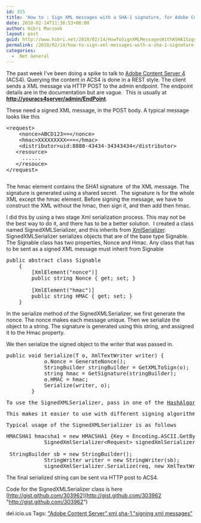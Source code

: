 ```yaml
---
id: 315
title: 'How to : Sign XML messages with a SHA-1 signature, for Adobe Content Server'
date: 2010-02-14T11:38:53+00:00
author: Hibri Marzook
layout: post
guid: http://www.hibri.net/2010/02/14/HowToSignXMLMessagesWithASHA1SignatureForAdobeContentServer.aspx
permalink: /2010/02/14/how-to-sign-xml-messages-with-a-sha-1-signature-for-adobe-content-server/
categories:
  - .Net General
---
```

The past week I’ve been doing a spike to talk to <a href="http://www.adobe.com/products/contentserver/" target="_blank">Adobe Content Server 4</a> (ACS4). Querying the content in ACS4 is done in a REST style. The client sends a XML message via HTTP POST to the admin endpoint. The endpoint details are in the documentation but are vague.&#160; This is usually at&#160; **<http://youracs4server/admin/EndPoint>**. 

These need a signed XML message, in the POST body. A typical message looks like this

<pre class="csharpcode"><span class="kwrd">&lt;</span><span class="html">request</span><span class="kwrd">&gt;</span>
    <span class="kwrd">&lt;</span><span class="html">nonce</span><span class="kwrd">&gt;</span>ABCD123==<span class="kwrd">&lt;/</span><span class="html">nonce</span><span class="kwrd">&gt;</span>
    <span class="kwrd">&lt;</span><span class="html">hmac</span><span class="kwrd">&gt;</span>XXXXXXXXX===<span class="kwrd">&lt;/</span><span class="html">hmac</span><span class="kwrd">&gt;</span>
    <span class="kwrd">&lt;</span><span class="html">distributor</span><span class="kwrd">&gt;</span>uid:8888-43434-34343434<span class="kwrd">&lt;/</span><span class="html">distributor</span><span class="kwrd">&gt;</span>
   <span class="kwrd">&lt;</span><span class="html">resource</span><span class="kwrd">&gt;</span>
     ......
   <span class="kwrd">&lt;/</span><span class="html">resouce</span><span class="kwrd">&gt;</span>
<span class="kwrd">&lt;/</span><span class="html">request</span><span class="kwrd">&gt;</span></pre>

<pre class="csharpcode"><span class="kwrd"></span></pre>

The hmac element contains the SHA1 signature&#160; of the XML message. The signature is generated using a shared secret.&#160; The signature is for the whole XML except the hmac element. Before signing the message, we have to construct the XML without the hmac, then sign it, and then add then hmac.

I did this by using a two stage Xml serialization process. This may not be the best way to do it, and there has to be a better solution.&#160; I created a class named SignedXMLSerializer, and this inherits from <a href="http://msdn.microsoft.com/en-us/library/system.xml.serialization.xmlserializer.aspx" target="_blank">XmlSerializer</a>. SignedXMLSerializer serializes objects that are of the base type Signable. The Signable class has two properties, Nonce and Hmac. Any class that has to be sent as a signed XML message must inherit from Signable

<pre class="csharpcode"><span class="kwrd">public</span> <span class="kwrd">abstract</span> <span class="kwrd">class</span> Signable
    {
        [XmlElement(<span class="str">"nonce"</span>)]
        <span class="kwrd">public</span> <span class="kwrd">string</span> Nonce { get; set; }

        [XmlElement(<span class="str">"hmac"</span>)]
        <span class="kwrd">public</span> <span class="kwrd">string</span> HMAC { get; set; }
    }</pre>



In the serialize method of the SignedXMLSerializer, we first generate the nonce. The nonce makes each message unique. Then we serialize the object to a string. The signature is generated using this string, and assigned it to the Hmac property.

We then serialize the signed object to the writer that was passed in.

<pre class="csharpcode"><span class="kwrd">public</span> <span class="kwrd">void</span> Serialize(T o, XmlTextWriter writer) {
            o.Nonce = GenerateNonce();
            StringBuilder stringBuilder = GetXMLToSign(o);
            <span class="kwrd">string</span> hmac = GetSignature(stringBuilder);
            o.HMAC = hmac;
            Serialize(writer, o);
        }</pre>

<pre class="csharpcode">To use the SignedXMLSerializer, pass in one of the <a href="http://msdn.microsoft.com/en-us/library/system.security.cryptography.hashalgorithm.aspx" target="_blank">HashAlgorithm</a> types. I’ve used SHA1 in my case.</pre>

<pre class="csharpcode">This makes it easier to use with different signing algorithms. </pre>

<pre class="csharpcode">Typical usage of the SignedXMLSerializer is as follows</pre>

<pre class="csharpcode">HMACSHA1 hmacsha1 = <span class="kwrd">new</span> HMACSHA1 {Key = Encoding.ASCII.GetBytes(<span class="str">"consumerSecret"</span>)};
            SignedXmlSerializer&lt;Request&gt; signedXmlSerializer = <span class="kwrd">new</span> SignedXmlSerializer&lt;Request&gt;(hmacsha1);

 StringBuilder sb = <span class="kwrd">new</span> StringBuilder();
            StringWriter writer = <span class="kwrd">new</span> StringWriter(sb);
            signedXmlSerializer.Serialize(req, <span class="kwrd">new</span> XmlTextWriter(writer));</pre>

The final serialized string can be sent via HTTP post to ACS4.&#160; 

Code for the SignedXMLSerializer class is here [http://gist.github.com/303962](http://gist.github.com/303962 "http://gist.github.com/303962")

<div style="padding-bottom: 0px; margin: 0px; padding-left: 0px; padding-right: 0px; display: inline; float: none; padding-top: 0px" id="scid:0767317B-992E-4b12-91E0-4F059A8CECA8:dce654d7-c3f9-4b00-8118-1e8524af3791" class="wlWriterEditableSmartContent">
  del.icio.us Tags: <a href="http://del.icio.us/popular/%22Adobe+Content+Server%22" rel="tag">"Adobe Content Server"</a>,<a href="http://del.icio.us/popular/xml" rel="tag">xml</a>,<a href="http://del.icio.us/popular/sha-1" rel="tag">sha-1</a>,<a href="http://del.icio.us/popular/%22signing+xml+messages%22" rel="tag">"signing xml messages"</a>
</div>